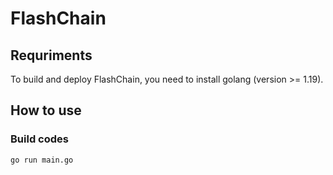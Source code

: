 # FlashChain
## Requriments
To build and deploy FlashChain, you need to install golang (version >= 1.19).
## How to use
### Build codes
`go run main.go`
